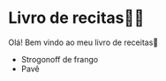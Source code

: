 # Livro de recitas:man_cook:

Olá! Bem vindo ao meu livro de receitas:wave:

- Strogonoff de frango
- Pavê 


